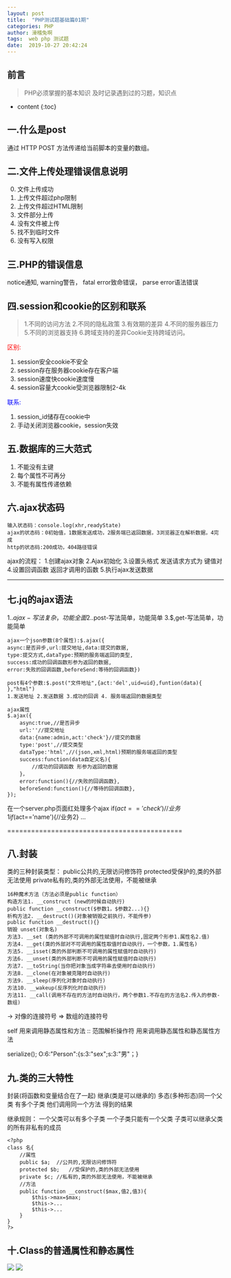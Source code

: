 ```yaml
---
layout: post
title:  "PHP测试题基础篇01期"
categories: PHP
author: 滑稽兔啊
tags:  web php 测试题
date:  2019-10-27 20:42:24
---
```


## 前言

>PHP必须掌握的基本知识
>及时记录遇到过的习题，知识点

* content
{:toc}













## 一.什么是post

通过 HTTP POST 方法传递给当前脚本的变量的数组。

## 二.文件上传处理错误信息说明

0. 文件上传成功
1. 上传文件超过php限制
2. 上传文件超过HTML限制
3. 文件部分上传
4. 没有文件被上传
6. 找不到临时文件
7. 没有写入权限

## 三.PHP的错误信息

notice通知,
warning警告，
fatal error致命错误，
parse error语法错误

## 四.session和cookie的区别和联系

>1.不同的访问方法
>2.不同的隐私政策
>3.有效期的差异
>4.不同的服务器压力
>5.不同的浏览器支持
>6.跨域支持的差异Cookie支持跨域访问。


<span style="color:red;">区别:</span>

1. session安全cookie不安全
2. session存在服务器cookie存在客户端
3. session速度快cookie速度慢
4. session容量大cookie受浏览器限制2-4k

<span style="color:blue;">联系:</span>

1. session_id储存在cookie中
2. 手动关闭浏览器cookie，session失效

## 五.数据库的三大范式
1. 不能没有主键
2. 每个属性不可再分
3. 不能有属性传递依赖


## 六.ajax状态码
```
输入状态码：console.log(xhr,readyState)
ajax的状态码：0初始值，1数据发送成功，2服务端已返回数据，3浏览器正在解析数据，4完成
http的状态码:200成功，404路径错误
```
ajax的流程：
1.创建ajax对象
2.Ajax初始化
3.设置头格式 发送请求方式为 键值对
4.设置回调函数  返回才调用的函数
5.执行ajax发送数据

----------------------------------------------------
## 七.jq的ajax语法
1.$.ajax-写法复杂，功能全面
2.$.post-写法简单，功能简单
3.$,get-写法简单，功能简单

```
ajax一个json参数(8个属性):$.ajax({
async:是否异步,url:提交地址,data:提交的数据,
type:提交方式,dataType:预期的服务端返回的类型,
success:成功的回调函数形参为返回的数据,
error:失败的回调函数,beforeSend:等待的回调函数})

post有4个参数:$.post("文件地址",{act:'del',uid=uid},funtion(data){ },"html")
1.发送地址 2.发送数据 3.成功的回调 4. 服务端返回的数据类型
```
```
ajax属性
$.ajax({
	async:true,//是否异步
	url:''//提交地址
	data:{name:admin,act:'check'}//提交的数据
	type:'post',//提交类型
	dataType:'html',//(json,xml,html)预期的服务端返回的类型
	success:function(data自定义名){
		//成功的回调函数 形参为返回的数据
	}，
	error:function(){//失败的回调函数},
	beforeSend:function(){//等待的回调函数},	
});
```

在一个server.php页面红处理多个ajax
if($act=='check'){//业务1}
if($act=='name'){//业务2}
...

============================================
## 八.封装
类的三种封装类型：
public公共的,无限访问修饰符
protected受保护的,类的外部无法使用
private私有的,类的外部无法使用，不能被继承

```
16种魔术方法（方法必须是public function）
构造方法1. __construct (new的时候自动执行)
public function __construct($参数1，$参数2...){}
析构方法2. __destruct()(对象被销毁之前执行，不能传参)
public function __destruct(){}	
销毁 unset(对象名)
方法3. __set (类的外部不可调用的属性赋值时自动执行,固定两个形参1.属性名2.值)
方法4. __get(类的外部对不可调用的属性取值时自动执行，一个参数，1.属性名)
方法5. __isset(类的外部判断不可调用的属性赋值时自动执行)
方法6. __unset(类的外部判断不可调用的属性赋值时自动执行)
方法7. __toString(当你把对象当成字符串去使用时自动执行)
方法8. __clone(在对象被克隆时自动执行)
方法9. __sleep(序列化对象时自动执行)
方法10. __wakeup(反序列化时自动执行)
方法11. __call(调用不存在的方法时自动执行，两个参数1.不存在的方法名2.传入的参数-数组)
```
->  对像的连接符号
=> 数组的连接符号

self 用来调用静态属性和方法
:: 范围解析操作符 用来调用静态属性和静态属性方法


serialize();
O:6:"Person":{s:3:"sex";s:3:"男"；}

## 九.类的三大特性

封装(将函数和变量结合在了一起)
继承(类是可以继承的)
多态(多种形态)同一个父类 有多个子类 他们调用同一个方法 得到的结果



继承规则：
一个父类可以有多个子类 一个子类只能有一个父类
子类可以继承父类的所有非私有的成员

```php+HTML
<?php
class 名{
	//属性
    public $a;	//公共的,无限访问修饰符
	protected $b;	//受保护的,类的外部无法使用
	private $c;	//私有的,类的外部无法使用，不能被继承
    //方法
    public function __construct($max,值2,值3){
        $this->max=$max;
        $this->...
        $this->...
    }
}
?>
```



## 十.Class的普通属性和静态属性

![](https://j1109053660.oss-cn-hangzhou.aliyuncs.com/img/20191027203125.png)
![](https://j1109053660.oss-cn-hangzhou.aliyuncs.com/img/20191027203142.png)